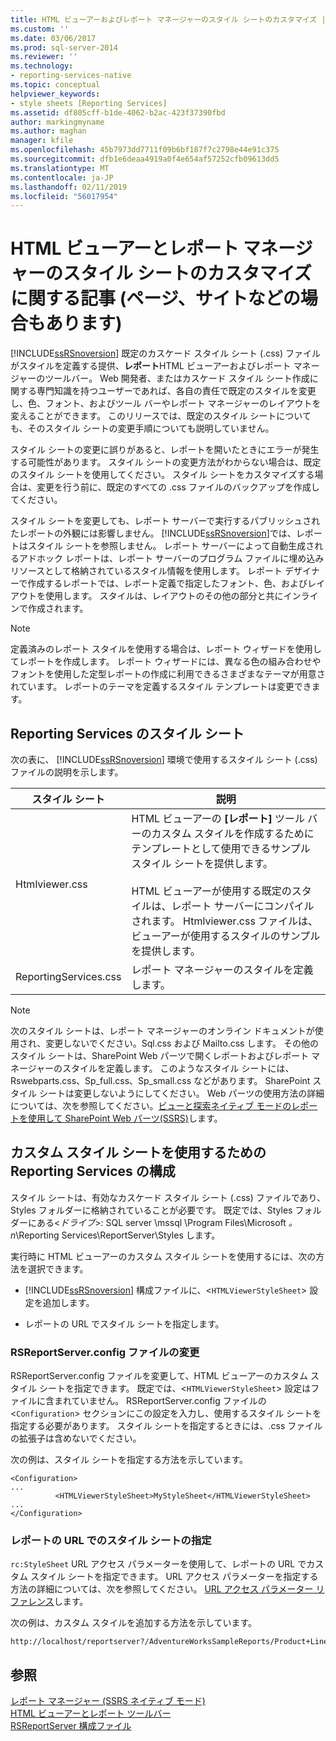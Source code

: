 ```yaml
---
title: HTML ビューアーおよびレポート マネージャーのスタイル シートのカスタマイズ |Microsoft Docs
ms.custom: ''
ms.date: 03/06/2017
ms.prod: sql-server-2014
ms.reviewer: ''
ms.technology:
- reporting-services-native
ms.topic: conceptual
helpviewer_keywords:
- style sheets [Reporting Services]
ms.assetid: df805cff-b1de-4062-b2ac-423f37390fbd
author: markingmyname
ms.author: maghan
manager: kfile
ms.openlocfilehash: 45b7973dd7711f09b6bf187f7c2798e44e91c375
ms.sourcegitcommit: dfb1e6deaa4919a0f4e654af57252cfb09613dd5
ms.translationtype: MT
ms.contentlocale: ja-JP
ms.lasthandoff: 02/11/2019
ms.locfileid: "56017954"
---
```

# <a name="customize-style-sheets-for-html-viewer-and-report-manager"></a>HTML ビューアーとレポート マネージャーのスタイル シートのカスタマイズに関する記事 (ページ、サイトなどの場合もあります)
  [!INCLUDE[ssRSnoversion](../includes/ssrsnoversion-md.md)] 既定のカスケード スタイル シート (.css) ファイルがスタイルを定義する提供、**レポート**HTML ビューアーおよびレポート マネージャーのツールバー。 Web 開発者、またはカスケード スタイル シート作成に関する専門知識を持つユーザーであれば、各自の責任で既定のスタイルを変更し、色、フォント、およびツール バーやレポート マネージャーのレイアウトを変えることができます。 このリリースでは、既定のスタイル シートについても、そのスタイル シートの変更手順についても説明していません。  
  
 スタイル シートの変更に誤りがあると、レポートを開いたときにエラーが発生する可能性があります。 スタイル シートの変更方法がわからない場合は、既定のスタイル シートを使用してください。 スタイル シートをカスタマイズする場合は、変更を行う前に、既定のすべての .css ファイルのバックアップを作成してください。  
  
 スタイル シートを変更しても、レポート サーバーで実行するパブリッシュされたレポートの外観には影響しません。 [!INCLUDE[ssRSnoversion](../includes/ssrsnoversion-md.md)]では、レポートはスタイル シートを参照しません。 レポート サーバーによって自動生成されるアドホック レポートは、レポート サーバーのプログラム ファイルに埋め込みリソースとして格納されているスタイル情報を使用します。 レポート デザイナーで作成するレポートでは、レポート定義で指定したフォント、色、およびレイアウトを使用します。 スタイルは、レイアウトのその他の部分と共にインラインで作成されます。  
  
> [!NOTE]  
>  定義済みのレポート スタイルを使用する場合は、レポート ウィザードを使用してレポートを作成します。 レポート ウィザードには、異なる色の組み合わせやフォントを使用した定型レポートの作成に利用できるさまざまなテーマが用意されています。 レポートのテーマを定義するスタイル テンプレートは変更できます。  
  
## <a name="reporting-services-style-sheets"></a>Reporting Services のスタイル シート  
 次の表に、 [!INCLUDE[ssRSnoversion](../includes/ssrsnoversion-md.md)] 環境で使用するスタイル シート (.css) ファイルの説明を示します。  
  
|スタイル シート|説明|  
|-----------------|-----------------|  
|Htmlviewer.css|HTML ビューアーの **[レポート]** ツール バーのカスタム スタイルを作成するためにテンプレートとして使用できるサンプル スタイル シートを提供します。<br /><br /> HTML ビューアーが使用する既定のスタイルは、レポート サーバーにコンパイルされます。 Htmlviewer.css ファイルは、ビューアーが使用するスタイルのサンプルを提供します。|  
|ReportingServices.css|レポート マネージャーのスタイルを定義します。|  
  
> [!NOTE]  
>  次のスタイル シートは、レポート マネージャーのオンライン ドキュメントが使用され、変更しないでください。Sql.css および Mailto.css します。 その他のスタイル シートは、SharePoint Web パーツで開くレポートおよびレポート マネージャーのスタイルを定義します。 このようなスタイル シートには、Rswebparts.css、Sp_full.css、Sp_small.css などがあります。 SharePoint スタイル シートは変更しないようにしてください。 Web パーツの使用方法の詳細については、次を参照してください。[ビューと探索ネイティブ モードのレポートを使用して SharePoint Web パーツ&#40;SSRS&#41;](reports/view-and-explore-native-mode-reports-using-sharepoint-web-parts-ssrs.md)します。  
  
## <a name="configuring-reporting-services-to-use-a-custom-style-sheet"></a>カスタム スタイル シートを使用するための Reporting Services の構成  
 スタイル シートは、有効なカスケード スタイル シート (.css) ファイルであり、Styles フォルダーに格納されていることが必要です。 既定では、Styles フォルダーにある\<*ドライブ*>: SQL server \mssql \Program Files\Microsoft *。n*\Reporting Services\ReportServer\Styles します。  
  
 実行時に HTML ビューアーのカスタム スタイル シートを使用するには、次の方法を選択できます。  
  
-   [!INCLUDE[ssRSnoversion](../includes/ssrsnoversion-md.md)] 構成ファイルに、<`HTMLViewerStyleSheet`> 設定を追加します。  
  
-   レポートの URL でスタイル シートを指定します。  
  
### <a name="modifying-the-rsreportserverconfig-file"></a>RSReportServer.config ファイルの変更  
 RSReportServer.config ファイルを変更して、HTML ビューアーのカスタム スタイル シートを指定できます。 既定では、<`HTMLViewerStyleSheet`> 設定はファイルに含まれていません。 RSReportServer.config ファイルの <`Configuration`> セクションにこの設定を入力し、使用するスタイル シートを指定する必要があります。 スタイル シートを指定するときには、.css ファイルの拡張子は含めないでください。  
  
 次の例は、スタイル シートを指定する方法を示しています。  
  
```  
<Configuration>  
...  
          <HTMLViewerStyleSheet>MyStyleSheet</HTMLViewerStyleSheet>  
...  
</Configuration>  
```  
  
### <a name="specifying-a-style-sheet-on-a-report-url"></a>レポートの URL でのスタイル シートの指定  
 `rc:StyleSheet` URL アクセス パラメーターを使用して、レポートの URL でカスタム スタイル シートを指定できます。 URL アクセス パラメーターを指定する方法の詳細については、次を参照してください。 [URL アクセス パラメーター リファレンス](url-access-parameter-reference.md)します。  
  
 次の例は、カスタム スタイルを追加する方法を示しています。  
  
```  
http://localhost/reportserver?/AdventureWorksSampleReports/Product+Line+Sales&rs:Command=Render&rc:Stylesheet=MyStyleSheet  
```  
  
## <a name="see-also"></a>参照  
 [レポート マネージャー &#40;SSRS ネイティブ モード&#41;](../../2014/reporting-services/report-manager-ssrs-native-mode.md)   
 [HTML ビューアーとレポート ツールバー](html-viewer-and-the-report-toolbar.md)   
 [RSReportServer 構成ファイル](report-server/rsreportserver-config-configuration-file.md)  
  
  
